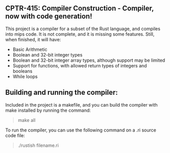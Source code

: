 ## CPTR-415: Compiler Construction - Compiler, now with code generation!

This project is a compiler for a subset of the Rust language, and compiles into mips code.
It is not complete, and it is missing some features. Still, when finished, it will have:
* Basic Arithmetic
* Boolean and 32-bit integer types
* Boolean and 32-bit integer array types, although support may be limited
* Support for functions, with allowed return types of integers and booleans
* While loops

## Building and running the compiler:
Included in the project is a makefile, and you can build the compiler with make installed by running the command:

> make all

To run the compiler, you can use the following command on a .ri source code file:

> ./rustish filename.ri